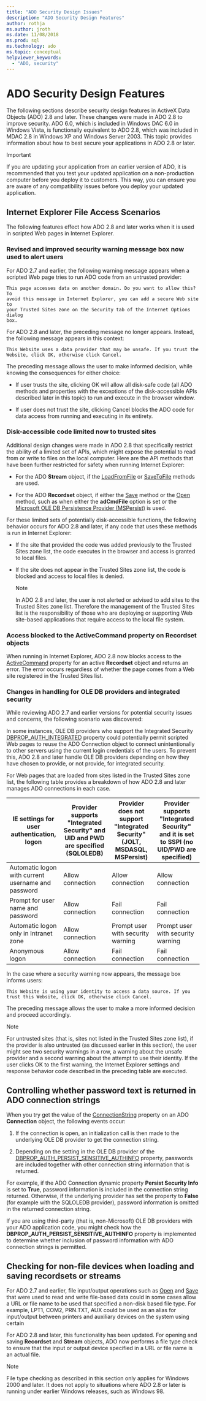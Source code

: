 ```yaml
---
title: "ADO Security Design Issues"
description: "ADO Security Design Features"
author: rothja
ms.author: jroth
ms.date: 11/08/2018
ms.prod: sql
ms.technology: ado
ms.topic: conceptual
helpviewer_keywords:
  - "ADO, security"
---
```

# ADO Security Design Features
The following sections describe security design features in ActiveX Data Objects (ADO) 2.8 and later. These changes were made in ADO 2.8 to improve security. ADO 6.0, which is included in Windows DAC 6.0 in Windows Vista, is functionally equivalent to ADO 2.8, which was included in MDAC 2.8 in Windows XP and Windows Server 2003. This topic provides information about how to best secure your applications in ADO 2.8 or later.

> [!IMPORTANT]
>  If you are updating your application from an earlier version of ADO, it is recommended that you test your updated application on a non-production computer before you deploy it to customers. This way, you can ensure you are aware of any compatibility issues before you deploy your updated application.

## Internet Explorer File Access Scenarios
 The following features effect how ADO 2.8 and later works when it is used in scripted Web pages in Internet Explorer.

### Revised and improved security warning message box now used to alert users
 For ADO 2.7 and earlier, the following warning message appears when a scripted Web page tries to run ADO code from an untrusted provider:

```console
This page accesses data on another domain. Do you want to allow this? To
avoid this message in Internet Explorer, you can add a secure Web site to
your Trusted Sites zone on the Security tab of the Internet Options dialog
box.
```

 For ADO 2.8 and later, the preceding message no longer appears. Instead, the following message appears in this context:

```console
This Website uses a data provider that may be unsafe. If you trust the
Website, click OK, otherwise click Cancel.
```

 The preceding message allows the user to make informed decision, while knowing the consequences for either choice:

-   If user trusts the site, clicking OK will allow all disk-safe code (all ADO methods and properties with the exceptions of the disk-accessible APIs described later in this topic) to run and execute in the browser window.

-   If user does not trust the site, clicking Cancel blocks the ADO code for data access from running and executing in its entirety.

### Disk-accessible code limited now to trusted sites
 Additional design changes were made in ADO 2.8 that specifically restrict the ability of a limited set of APIs, which might expose the potential to read from or write to files on the local computer. Here are the API methods that have been further restricted for safety when running Internet Explorer:

-   For the ADO **Stream** object, if the [LoadFromFile](../reference/ado-api/loadfromfile-method-ado.md) or [SaveToFile](../reference/ado-api/savetofile-method.md) methods are used.

-   For the ADO **Recordset** object, if either the [Save](../reference/ado-api/save-method.md) method or the [Open](../reference/ado-api/open-method-ado-recordset.md) method, such as when either the **adCmdFile** option is set or the [Microsoft OLE DB Persistence Provider (MSPersist)](./appendixes/microsoft-ole-db-persistence-provider-ado-service-provider.md) is used.

 For these limited sets of potentially disk-accessible functions, the following behavior occurs for ADO 2.8 and later, if any code that uses these methods is run in Internet Explorer:

-   If the site that provided the code was added previously to the Trusted Sites zone list, the code executes in the browser and access is granted to local files.

-   If the site does not appear in the Trusted Sites zone list, the code is blocked and access to local files is denied.

    > [!NOTE]
    >  In ADO 2.8 and later, the user is not alerted or advised to add sites to the Trusted Sites zone list. Therefore the management of the Trusted Sites list is the responsibility of those who are deploying or supporting Web site-based applications that require access to the local file system.

### Access blocked to the ActiveCommand property on Recordset objects
 When running in Internet Explorer, ADO 2.8 now blocks access to the [ActiveCommand](../reference/ado-api/activecommand-property-ado.md) property for an active **Recordset** object and returns an error. The error occurs regardless of whether the page comes from a Web site registered in the Trusted Sites list.

### Changes in handling for OLE DB providers and integrated security
 While reviewing ADO 2.7 and earlier versions for potential security issues and concerns, the following scenario was discovered:

 In some instances, OLE DB providers who support the Integrated Security [DBPROP_AUTH_INTEGRATED](/previous-versions/windows/desktop/ms712973(v=vs.85)) property could potentially permit scripted Web pages to reuse the ADO Connection object to connect unintentionally to other servers using the current login credentials of the users. To prevent this, ADO 2.8 and later handle OLE DB providers depending on how they have chosen to provide, or not provide, for integrated security.

 For Web pages that are loaded from sites listed in the Trusted Sites zone list, the following table provides a breakdown of how ADO 2.8 and later manages ADO connections in each case.

|IE settings for user authentication, logon|Provider supports "Integrated Security" and UID and PWD are specified (SQLOLEDB)|Provider does not support "Integrated Security" (JOLT, MSDASQL, MSPersist)|Provider supports "Integrated Security" and it is set to SSPI (no UID/PWD are specified)|
|------------------------------------------------|----------------------------------------------------------------------------------------|----------------------------------------------------------------------------------|-------------------------------------------------------------------------------------------------|
|Automatic logon with current username and password|Allow connection|Allow connection|Allow connection|
|Prompt for user name and password|Allow connection|Fail connection|Fail connection|
|Automatic logon only in Intranet zone|Allow connection|Prompt user with security warning|Prompt user with security warning|
|Anonymous logon|Allow connection|Fail connection|Fail connection|

 In the case where a security warning now appears, the message box informs users:

```console
This Website is using your identity to access a data source. If you trust this Website, click OK, otherwise click Cancel.
```

 The preceding message allows the user to make a more informed decision and proceed accordingly.

> [!NOTE]
>  For untrusted sites (that is, sites not listed in the Trusted Sites zone list), if the provider is also untrusted (as discussed earlier in this section), the user might see two security warnings in a row, a warning about the unsafe provider and a second warning about the attempt to use their identity. If the user clicks OK to the first warning, the Internet Explorer settings and response behavior code described in the preceding table are executed.

## Controlling whether password text is returned in ADO connection strings
 When you try get the value of the [ConnectionString](../reference/ado-api/connectionstring-property-ado.md) property on an ADO **Connection** object, the following events occur:

1.  If the connection is open, an initialization call is then made to the underlying OLE DB provider to get the connection string.

2.  Depending on the setting in the OLE DB provider of the [DBPROP_AUTH_PERSIST_SENSITIVE_AUTHINFO](/previous-versions/windows/desktop/ms714905(v=vs.85)) property, passwords are included together with other connection string information that is returned.

 For example, if the ADO Connection dynamic property **Persist Security Info** is set to **True**, password information is included in the connection string returned. Otherwise, if the underlying provider has set the property to **False** (for example with the SQLOLEDB provider), password information is omitted in the returned connection string.

 If you are using third-party (that is, non-Microsoft) OLE DB providers with your ADO application code, you might check how the **DBPROP_AUTH_PERSIST_SENSITIVE_AUTHINFO** property is implemented to determine whether inclusion of password information with ADO connection strings is permitted.

## Checking for non-file devices when loading and saving recordsets or streams
 For ADO 2.7 and earlier, file input/output operations such as [Open](../reference/ado-api/open-method-ado-recordset.md) and [Save](../reference/ado-api/save-method.md) that were used to read and write file-based data could in some cases allow a URL or file name to be used that specified a non-disk based file type. For example, LPT1, COM2, PRN.TXT, AUX could be used as an alias for input/output between printers and auxiliary devices on the system using certain

 For ADO 2.8 and later, this functionality has been updated. For opening and saving **Recordset** and **Stream** objects, ADO now performs a file type check to ensure that the input or output device specified in a URL or file name is an actual file.

> [!NOTE]
>  File type checking as described in this section only applies for Windows 2000 and later. It does not apply to situations where ADO 2.8 or later is running under earlier Windows releases, such as Windows 98.